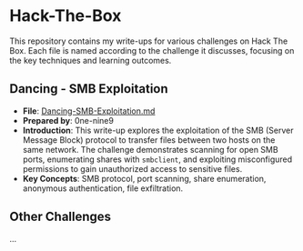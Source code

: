 # Hack-The-Box

This repository contains my write-ups for various challenges on Hack The Box. Each file is named according to the challenge it discusses, focusing on the key techniques and learning outcomes.

## Dancing - SMB Exploitation

- **File**: [Dancing-SMB-Exploitation.md](link-to-the-file)
- **Prepared by**: 0ne-nine9
- **Introduction**: This write-up explores the exploitation of the SMB (Server Message Block) protocol to transfer files between two hosts on the same network. The challenge demonstrates scanning for open SMB ports, enumerating shares with `smbclient`, and exploiting misconfigured permissions to gain unauthorized access to sensitive files.
- **Key Concepts**: SMB protocol, port scanning, share enumeration, anonymous authentication, file exfiltration.


## Other Challenges
...

